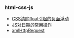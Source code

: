 ### html-css-js

- [CSS清除float引起的负面浮动](./clearing-negative-float-by-css.md)
- [JS对日期的常用操作](./common-operation-for-date-by-js.md)
- [xmlHttpRequest](./usage-of-xmlHttpRequest.md)